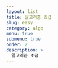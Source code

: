 ```yaml
---
layout: list
title: 알고리즘 초급
slug: easy
category: algo
menu: true
submenu: true
order: 2
description: >
  알고리즘 초급
---
```

